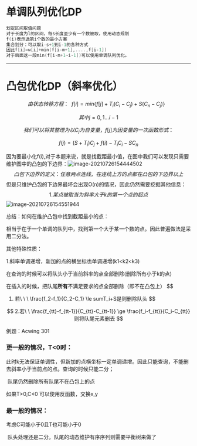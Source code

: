 # 单调队列优化DP

```cpp
划定区间取值问题
对于长度为l的区间，每s长度至少有一个数被取，使用动态规划
f(i)表示选第i个数的最小方案
集合划分：可以取i-s+1到i-1的各种方式
因此f[i]=w[i]+min(f[i-m+1],....,f[i-1])
对于后面这一段min(f[i-m+1~i-1])可以使用单调队列优化。
```



<hr>

# 凸包优化DP（斜率优化）


$$
由状态转移方程：\ \ f[i]=min\{ f[j]+T_{i}(C_i-C_j)+S(C_n-C_j) \}  
\ \ \
$$

$$
其中j=0,1...i-1
$$

$$
我们可以将其整理为以C_j为自变量，f[j]为因变量的一次函数形式：
$$

$$
f(j)=(S+T_i)C_j+f(i)-T_iC_i-SC_n
$$

因为要最小化f(i),对于本题来说，就是找截距最小值，在图中我们可以发现只需要维护图中的凸包的下边界：![image-20210726154444502](C:\Users\Henry\AppData\Roaming\Typora\typora-user-images\image-20210726154444502.png)
$$
凸包下边界的定义：任意两点连线，在连线上方的点都在凸包的下边界以上
$$
但是只维护凸包的下边界最坏会出现O(n)的情况，因此仍然需要挖掘其他信息：
$$
1.某点被取当为斜率大于k的第一个点的起点
$$
![image-20210726154551944](C:\Users\Henry\AppData\Roaming\Typora\typora-user-images\image-20210726154551944.png)

总结：如何在维护凸包中找到截距最小的点：

相当于在于一个单调的队列中，找到第一个大于某一个数的点。因此普遍做法是采用二分法。

其他特殊性质：

1.斜率单调递增，新加的点的横坐标也单调递增(k1<k2<k3)

​	在查询的时候可以将队头小于当前斜率的点全部删除(删除所有小于k的点)

​	在插入的时候，把队尾**所有**不满足要求的点全部删除（即不在凸包上）
$$
1. 若\ \ \  \frac{f_2-f_1}{C_2-C_1} \le sumT_i+S是则删除队头
$$

$$
2.若\ \  \frac{f_{tt}-f_{tt-1}}{C_{tt}-C_{tt-1}} \ge \frac{f_i-f_{tt}}{C_i-C_{tt}}则将队尾元素删去
$$

例题：Acwing 301

### 更一般的情况，T<0时：

​	此时k无法保证单调性，但新加的点横坐标一定单调递增。因此只能查询，不能删去斜率小于当前点的点。查询的时候只能二分；

​	队尾仍然删除所有队尾不在凸包上的点

如果T>0,C<0 可以使用反函数，交换x,y

### 最一般的情况：

考虑C可能小于0且T也可能小于0

​	队头处理还是二分。队尾的动态维护有序序列则需要平衡树来做了